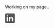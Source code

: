 




Working on my page..




<a href="https://www.linkedin.com/in/makutsu/"><img src="images/linkedin.png" width="32"/></a>
&nbsp;
<!--<a href=""><img src="images/appstore.png" width="34"/></a>
[<img src="" width="720">](#bottom)

<!--
**amtkdev/amtkdev** is a ✨ _special_ ✨ repository because its `README.md` (this file) appears on your GitHub profile.

Here are some ideas to get you started:

- 🔭 I’m currently working on ...
- 🌱 I’m currently learning ...
- 👯 I’m looking to collaborate on ...
- 🤔 I’m looking for help with ...
- 💬 Ask me about ...
- 📫 How to reach me: ...
- 😄 Pronouns: ...
- ⚡ Fun fact: ...

I’m a iOS Developer with 1+ year experience in Swift.<br>
My purpose is to become a true Senior iOS Engineer, create apps that people love to use, providing one of the best experiences possible, while ensuring the highest level of accessibility.

-->
